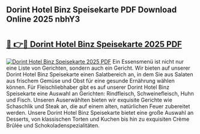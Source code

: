## Dorint Hotel Binz Speisekarte PDF Download Online 2025 nbhY3

# <h2><a href="http://gcb41y.nevu.top/?p=Dorint+Hotel+Binz+Speisekarte">🔗 👉🔴 Dorint Hotel Binz Speisekarte 2025 PDF</a></h2>

[![Dorint Hotel Binz Speisekarte 2025 PDF](https://i.imgur.com/dBaPXMq.png)](http://gcb41y.nevu.top/?p=Dorint+Hotel+Binz+Speisekarte)
Ein Essensmenü ist nicht nur eine Liste von Gerichten, sondern auch ein Gericht. Wir bieten auf unserer Dorint Hotel Binz Speisekarte einen Salatbereich an, in dem Sie aus Salaten aus frischem Gemüse und Obst für eine gesunde Ernährung wählen können. Für Fleischliebhaber gibt es auf unserer Dorint Hotel Binz Speisekarte eine Auswahl an Gerichten: Rindfleisch, Schweinefleisch, Huhn und Fisch. Unseren Auserwählten bieten wir exquisite Gerichte wie Schaschlik und Steak an, die auf einem alten, natürlichen Feuer zubereitet werden. Unsere Dorint Hotel Binz Speisekarte bietet eine große Auswahl an Desserts, von klassischen Torten und Kuchen bis hin zu exquisiten Crème Brûlée und Schokoladenspezialitäten.
